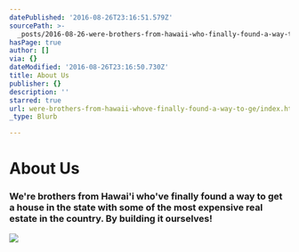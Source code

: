 ```yaml
---
datePublished: '2016-08-26T23:16:51.579Z'
sourcePath: >-
  _posts/2016-08-26-were-brothers-from-hawaii-who-finally-found-a-way-to-get-a.md
hasPage: true
author: []
via: {}
dateModified: '2016-08-26T23:16:50.730Z'
title: About Us
publisher: {}
description: ''
starred: true
url: were-brothers-from-hawaii-whove-finally-found-a-way-to-ge/index.html
_type: Blurb

---
```

# About Us

### We're brothers from Hawai'i who've finally found a way to get a house in the state with some of the most expensive real estate in the country. By building it ourselves!
![](https://the-grid-user-content.s3-us-west-2.amazonaws.com/bb6284bf-d72a-4614-afbd-251c4aa42eb4.jpg)